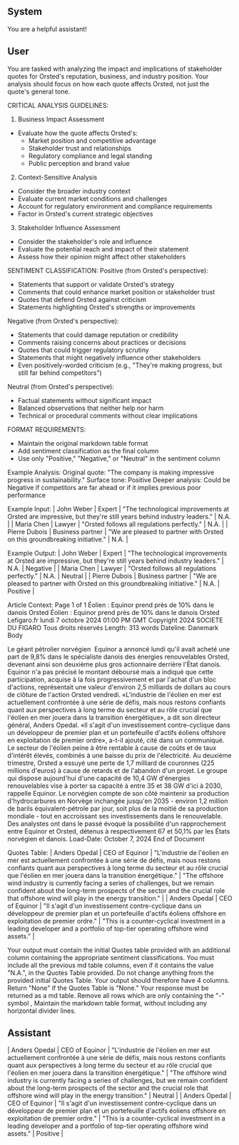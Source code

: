 ## System

You are a helpful assistant!

## User


You are tasked with analyzing the impact and implications of stakeholder quotes for Orsted's reputation, business, and industry position. Your analysis should focus on how each quote affects Orsted, not just the quote's general tone.

CRITICAL ANALYSIS GUIDELINES:
1. Business Impact Assessment
- Evaluate how the quote affects Orsted's:
  * Market position and competitive advantage
  * Stakeholder trust and relationships
  * Regulatory compliance and legal standing
  * Public perception and brand value

2. Context-Sensitive Analysis
- Consider the broader industry context
- Evaluate current market conditions and challenges
- Account for regulatory environment and compliance requirements
- Factor in Orsted's current strategic objectives

3. Stakeholder Influence Assessment
- Consider the stakeholder's role and influence
- Evaluate the potential reach and impact of their statement
- Assess how their opinion might affect other stakeholders

SENTIMENT CLASSIFICATION:
Positive (from Orsted's perspective):
- Statements that support or validate Orsted's strategy
- Comments that could enhance market position or stakeholder trust
- Quotes that defend Orsted against criticism
- Statements highlighting Orsted's strengths or improvements

Negative (from Orsted's perspective):
- Statements that could damage reputation or credibility
- Comments raising concerns about practices or decisions
- Quotes that could trigger regulatory scrutiny
- Statements that might negatively influence other stakeholders
- Even positively-worded criticism (e.g., "They're making progress, but still far behind competitors")

Neutral (from Orsted's perspective):
- Factual statements without significant impact
- Balanced observations that neither help nor harm
- Technical or procedural comments without clear implications

FORMAT REQUIREMENTS:
- Maintain the original markdown table format
- Add sentiment classification as the final column
- Use only "Positive," "Negative," or "Neutral" in the sentiment column

Example Analysis:
Original quote: "The company is making impressive progress in sustainability."
Surface tone: Positive
Deeper analysis: Could be Negative if competitors are far ahead or if it implies previous poor performance

Example Input:
| John Weber | Expert | "The technological improvements at Orsted are impressive, but they're still years behind industry leaders." | N.A. |
| Maria Chen | Lawyer | "Orsted follows all regulations perfectly." | N.A. |
| Pierre Dubois | Business partner | "We are pleased to partner with Orsted on this groundbreaking initiative." | N.A. |

Example Output:
| John Weber | Expert | "The technological improvements at Orsted are impressive, but they're still years behind industry leaders." | N.A. | Negative |
| Maria Chen | Lawyer | "Orsted follows all regulations perfectly." | N.A. | Neutral |
| Pierre Dubois | Business partner | "We are pleased to partner with Orsted on this groundbreaking initiative." | N.A. | Positive |

Article Context:
Page 1 of 1
Éolien : Equinor prend près de 10% dans le danois Orsted
Éolien : Equinor prend près de 10% dans le danois Orsted
Lefigaro.fr
lundi 7 octobre 2024 01:00 PM GMT
Copyright 2024 SOCIETE DU FIGARO Tous droits réservés
Length: 313 words
Dateline: Danemark 
Body
    
Le géant pétrolier norvégien&#160; Equinor&#160;a annoncé lundi qu'il avait acheté une part de 9,8% dans le 
spécialiste danois des énergies renouvelables Orsted, devenant ainsi son deuxième plus gros actionnaire derrière 
l'État danois. Equinor n'a pas précisé le montant déboursé mais a indiqué que cette participation, acquise à la fois 
progressivement et par l'achat d'un bloc d'actions, représentait une valeur d'environ 2,5 milliards de dollars au 
cours de clôture de l'action Orsted vendredi.
«L'industrie de l'éolien en mer est actuellement confrontée à une série de défis, mais nous restons confiants quant 
aux perspectives à long terme du secteur et au rôle crucial que l'éolien en mer jouera dans la transition 
énergétique», a dit son directeur général, Anders Opedal. «Il s'agit d'un investissement contre-cyclique dans un 
développeur de premier plan et un portefeuille d'actifs éoliens offshore en exploitation de premier ordre», a-t-il 
ajouté, cité dans un communiqué.
Le secteur de l'éolien peine à être rentable à cause de coûts et de taux d'intérêt élevés, combinés à une baisse du 
prix de l'électricité. Au deuxième trimestre, Orsted a essuyé une perte de 1,7 milliard de couronnes (225 millions 
d'euros) à cause de retards et de l'abandon d'un projet. Le groupe qui dispose aujourd'hui d'une capacité de 10,4 
GW d'énergies renouvelables vise à porter sa capacité à entre 35 et 38 GW d'ici à 2030, rappelle Equinor.
Le norvégien compte de son côté maintenir sa production d'hydrocarbures en Norvège inchangée jusqu'en 2035 - 
environ 1,2 million de barils équivalent-pétrole par jour, soit plus de la moitié de sa production mondiale - tout en 
accroissant ses investissements dans le renouvelable. Des analystes ont dans le passé évoqué la possibilité d'un 
rapprochement entre Equinor et Orsted, détenus à respectivement 67 et 50,1% par les États norvégien et danois. 
Load-Date: October 7, 2024
End of Document

Quotes Table:
| Anders Opedal | CEO of Equinor | "L'industrie de l'éolien en mer est actuellement confrontée à une série de défis, mais nous restons confiants quant aux perspectives à long terme du secteur et au rôle crucial que l'éolien en mer jouera dans la transition énergétique." | "The offshore wind industry is currently facing a series of challenges, but we remain confident about the long-term prospects of the sector and the crucial role that offshore wind will play in the energy transition." |
| Anders Opedal | CEO of Equinor | "Il s'agit d'un investissement contre-cyclique dans un développeur de premier plan et un portefeuille d'actifs éoliens offshore en exploitation de premier ordre." | "This is a counter-cyclical investment in a leading developer and a portfolio of top-tier operating offshore wind assets." |

Your output must contain the initial Quotes table provided with an additional column containing the appropriate sentiment classifications. You must include all the previous md table columns, even if it contains the value "N.A.", in the Quotes Table provided. Do not change anything from the provided initial Quotes Table. Your output should therefore have 4 columns. Return "None" if the Quotes Table is "None." Your response must be returned as a md table. Remove all rows which are only containing the "-" symbol , Maintain the markdown table format, without including any horizontal divider lines.
        

## Assistant

| Anders Opedal | CEO of Equinor | "L'industrie de l'éolien en mer est actuellement confrontée à une série de défis, mais nous restons confiants quant aux perspectives à long terme du secteur et au rôle crucial que l'éolien en mer jouera dans la transition énergétique." | "The offshore wind industry is currently facing a series of challenges, but we remain confident about the long-term prospects of the sector and the crucial role that offshore wind will play in the energy transition." | Neutral |
| Anders Opedal | CEO of Equinor | "Il s'agit d'un investissement contre-cyclique dans un développeur de premier plan et un portefeuille d'actifs éoliens offshore en exploitation de premier ordre." | "This is a counter-cyclical investment in a leading developer and a portfolio of top-tier operating offshore wind assets." | Positive |

